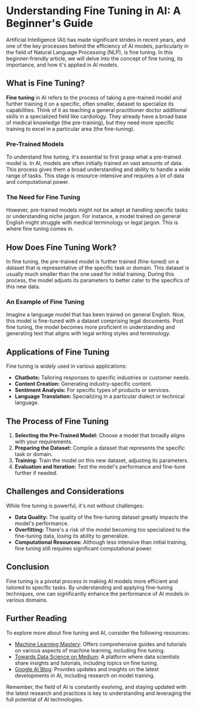 # Understanding Fine Tuning in AI: A Beginner's Guide

Artificial Intelligence (AI) has made significant strides in recent years, and one of the key processes behind the efficiency of AI models, particularly in the field of Natural Language Processing (NLP), is fine tuning. In this beginner-friendly article, we will delve into the concept of fine tuning, its importance, and how it's applied in AI models.

## What is Fine Tuning?

**Fine tuning** in AI refers to the process of taking a pre-trained model and further training it on a specific, often smaller, dataset to specialize its capabilities. Think of it as teaching a general practitioner doctor additional skills in a specialized field like cardiology. They already have a broad base of medical knowledge (the pre-training), but they need more specific training to excel in a particular area (the fine-tuning).

### Pre-Trained Models

To understand fine tuning, it's essential to first grasp what a pre-trained model is. In AI, models are often initially trained on vast amounts of data. This process gives them a broad understanding and ability to handle a wide range of tasks. This stage is resource-intensive and requires a lot of data and computational power.

### The Need for Fine Tuning

However, pre-trained models might not be adept at handling specific tasks or understanding niche jargon. For instance, a model trained on general English might struggle with medical terminology or legal jargon. This is where fine tuning comes in.

## How Does Fine Tuning Work?

In fine tuning, the pre-trained model is further trained (fine-tuned) on a dataset that is representative of the specific task or domain. This dataset is usually much smaller than the one used for initial training. During this process, the model adjusts its parameters to better cater to the specifics of this new data.

### An Example of Fine Tuning

Imagine a language model that has been trained on general English. Now, this model is fine-tuned with a dataset comprising legal documents. Post fine tuning, the model becomes more proficient in understanding and generating text that aligns with legal writing styles and terminology.

## Applications of Fine Tuning

Fine tuning is widely used in various applications:

- **Chatbots:** Tailoring responses to specific industries or customer needs.
- **Content Creation:** Generating industry-specific content.
- **Sentiment Analysis:** For specific types of products or services.
- **Language Translation:** Specializing in a particular dialect or technical language.

## The Process of Fine Tuning

1. **Selecting the Pre-Trained Model:** Choose a model that broadly aligns with your requirements.
2. **Preparing the Dataset:** Compile a dataset that represents the specific task or domain.
3. **Training:** Train the model on this new dataset, adjusting its parameters.
4. **Evaluation and Iteration:** Test the model's performance and fine-tune further if needed.

## Challenges and Considerations

While fine tuning is powerful, it's not without challenges:

- **Data Quality:** The quality of the fine-tuning dataset greatly impacts the model's performance.
- **Overfitting:** There's a risk of the model becoming too specialized to the fine-tuning data, losing its ability to generalize.
- **Computational Resources:** Although less intensive than initial training, fine tuning still requires significant computational power.

## Conclusion

Fine tuning is a pivotal process in making AI models more efficient and tailored to specific tasks. By understanding and applying fine-tuning techniques, one can significantly enhance the performance of AI models in various domains.

## Further Reading

To explore more about fine tuning and AI, consider the following resources:

- [Machine Learning Mastery](https://machinelearningmastery.com/): Offers comprehensive guides and tutorials on various aspects of machine learning, including fine tuning.
- [Towards Data Science on Medium](https://towardsdatascience.com/): A platform where data scientists share insights and tutorials, including topics on fine tuning.
- [Google AI Blog](https://ai.googleblog.com/): Provides updates and insights on the latest developments in AI, including research on model training.

Remember, the field of AI is constantly evolving, and staying updated with the latest research and practices is key to understanding and leveraging the full potential of AI technologies.